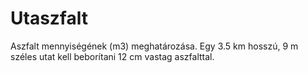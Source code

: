 # Utaszfalt
Aszfalt mennyiségének (m3)  meghatározása.  Egy 3.5 km hosszú, 9 m széles utat kell beborítani 12 cm vastag aszfalttal. 
